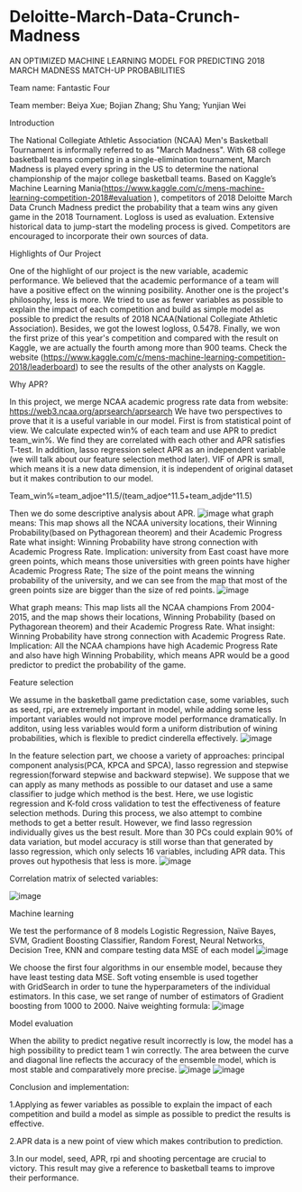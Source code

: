 # Deloitte-March-Data-Crunch-Madness

AN OPTIMIZED MACHINE LEARNING MODEL FOR PREDICTING 2018 MARCH MADNESS MATCH-UP PROBABILITIES

Team name: Fantastic Four

Team member: Beiya Xue; Bojian Zhang; Shu Yang; Yunjian Wei

Introduction

The National Collegiate Athletic Association (NCAA) Men's Basketball Tournament is informally referred to as "March Madness". With 68 college basketball teams competing in a single-elimination tournament, March Madness is played every spring in the US to determine the national championship of the major college basketball teams. Based on Kaggle’s Machine Learning Mania(https://www.kaggle.com/c/mens-machine-learning-competition-2018#evaluation ), competitors of 2018 Deloitte March Data Crunch Madness predict the probability that a team wins any given game in the 2018 Tournament. Logloss is used as evaluation. Extensive historical data to jump-start the modeling process is gived. Competitors are encouraged to incorporate their own sources of data.

Highlights of Our Project

One of the highlight of our project is the new variable, academic performance. We believed that the academic performance of a team will have a positive effect on the winning posibility. Another one is the project's philosophy, less is more. We tried to use as fewer variables as possible to explain the impact of each competition and build as simple model as possible to predict the results of 2018 NCAA(National Collegiate Athletic Association). Besides, we got the lowest logloss, 0.5478. Finally, we won the first prize of this year's competition and compared with the result on Kaggle, we are actually the fourth among more than 900 teams. Check the website (https://www.kaggle.com/c/mens-machine-learning-competition-2018/leaderboard) to see the results of the other analysts on Kaggle.

Why APR?

In this project, we merge NCAA academic progress rate data from website: https://web3.ncaa.org/aprsearch/aprsearch
We have two perspectives to prove that it is a useful variable in our model. First is from statistical point of view. We calculate expected win% of each team and use APR to predict team_win%. We find they are correlated with each other and APR satisfies T-test. In addition, lasso regression select APR as an independent variable (we will talk about our feature selection method later). VIF of APR is small, which means it is a new data dimension, it is independent of original dataset but it makes contribution to our model. 

Team_win%=team_adjoe^11.5/(team_adjoe^11.5+team_adjde^11.5)

Then we do some descriptive analysis about APR.
![image](https://github.com/zhangbojian/march-data-crunch-madness/blob/master/Picture1.jpg)
what graph means: This map shows all the NCAA university locations, their Winning Probability(based on Pythagorean theorem) and their Academic Progress Rate
what insight: Winning Probability have strong connection with Academic Progress Rate.
Implication: university from East coast have more green points, which means those universities with green points have higher Academic Progress Rate; The size of the point means the winning probability of the university, and we can see from the map that most of the green points size are bigger than the size of red points.
![image](https://github.com/zhangbojian/march-data-crunch-madness/blob/master/Picture2.jpg)

What graph means: This map lists all the NCAA champions From 2004-2015, and the map shows their locations, Winning Probability (based on Pythagorean theorem) and their Academic Progress Rate.
What insight: Winning Probability have strong connection with Academic Progress Rate.
Implication: All the NCAA champions have high Academic Progress Rate and also have high Winning Probability, which means APR would be a good predictor to predict the probability of the game.

Feature selection

We assume in the basketball game predictation case, some variables, such as seed, rpi, are extremely important in model, while adding some less important variables would not improve model performance dramatically. In additon, using less variables would form a uniform distribution of wining probabilities, which is flexible to predict cinderella effectively.
![image](https://github.com/zhangbojian/march-data-crunch-madness/blob/master/Picture8.jpg)

In the feature selection part, we choose a variety of approaches: principal component analysis(PCA, KPCA and SPCA), lasso regression and stepwise regression(forward stepwise and backward stepwise). We suppose that we can apply as many methods as possible to our dataset and use a same classifier to judge which method is the best. Here, we use logistic regression and K-fold cross validation to test the effectiveness of feature selection methods. During this process, we also attempt to combine methods to get a better result. However, we find lasso regression individually gives us the best result. More than 30 PCs could explain 90% of data variation, but model accuracy is still worse than that generated by lasso regression, which only selects 16 variables, including APR data. This proves out hypothesis that less is more.
![image](https://github.com/zhangbojian/march-data-crunch-madness/blob/master/Picture7.jpg)

Correlation matrix of selected variables:


![image](https://github.com/zhangbojian/march-data-crunch-madness/blob/master/Picture9.jpg)

Machine learning

We test the performance of 8 models
Logistic Regression, Naïve Bayes, SVM, Gradient Boosting Classifier, Random Forest, Neural Networks, Decision Tree, KNN
and compare testing data MSE of each model
![image](https://github.com/zhangbojian/march-data-crunch-madness/blob/master/Picture5.jpg)

We choose the first four algorithms in our ensemble model, because they have least testing data MSE.
Soft voting ensemble is used together with GridSearch in order to tune the hyperparameters of the individual estimators. In this case, we set range of number of estimators of Gradient boosting from 1000 to 2000.
Naive weighting formula:
![image](https://github.com/zhangbojian/march-data-crunch-madness/blob/master/Picture4.jpg)

Model evaluation

When the ability to predict negative result incorrectly is low, the model has a high possibility to predict team 1 win correctly.
The area between the curve and diagonal line reflects the accuracy of the ensemble model, which is most stable and comparatively more precise.
![image](https://github.com/zhangbojian/march-data-crunch-madness/blob/master/Picture6.jpg)
![image](https://github.com/zhangbojian/march-data-crunch-madness/blob/master/Picture10.jpg)

Conclusion and implementation:

1.Applying as fewer variables as possible to explain the impact of each competition and build a model as simple as possible to predict the results is effective.

2.APR data is a new point of view which makes contribution to prediction.

3.In our model, seed, APR, rpi and shooting percentage are crucial to victory. This result may give a reference to basketball teams to improve their performance.






